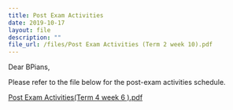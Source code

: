 ```yaml
---
title: Post Exam Activities
date: 2019-10-17
layout: file
description: ""
file_url: /files/Post Exam Activities (Term 2 week 10).pdf
---
```


Dear BPians,  
  
Please refer to the file below for the post-exam activities schedule.  
  
[Post Exam Activities(Term 4 week 6 ).pdf](https://www-bpghs-moe-edu-sg-admin.cwp.sg/qql/slot/u148/BPGHS%202019/Announcements%20&%20Updates/Post%20Exam%20Activities(Term%204%20week%206%20).pdf)